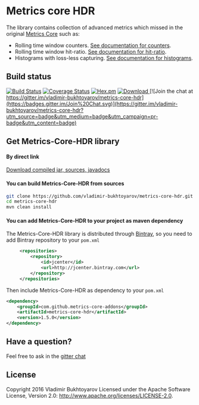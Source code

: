 # Metrics core HDR
The library contains collection of advanced metrics which missed in the original [Metrics Core](https://dropwizard.github.io/metrics/3.1.0/manual/core/) such as:
* Rolling time window counters. [See documentation for counters](counters.md).
* Rolling time window hit-ratio. [See documentation for hit-ratio](hit-ratio.md).
* Histograms with loss-less capturing. [See documentation for histograms](histograms.md).

## Build status
[![Build Status](https://travis-ci.org/vladimir-bukhtoyarov/metrics-core-hdr.svg?branch=master)](https://travis-ci.org/vladimir-bukhtoyarov/metrics-core-hdr)
[![Coverage Status](https://coveralls.io/repos/github/vladimir-bukhtoyarov/metrics-core-hdr/badge.svg?branch=master)](https://coveralls.io/github/vladimir-bukhtoyarov/metrics-core-hdr?branch=master)
[![Hex.pm](https://img.shields.io/hexpm/l/plug.svg)](http://www.apache.org/licenses/LICENSE-2.0)
[![Download](https://api.bintray.com/packages/vladimir-bukhtoyarov/maven/metrics-core-hdr/images/download.svg) ](https://bintray.com/vladimir-bukhtoyarov/maven/metrics-core-hdr/_latestVersion)
[![Join the chat at https://gitter.im/vladimir-bukhtoyarov/metrics-core-hdr](https://badges.gitter.im/Join%20Chat.svg)](https://gitter.im/vladimir-bukhtoyarov/metrics-core-hdr?utm_source=badge&utm_medium=badge&utm_campaign=pr-badge&utm_content=badge)

## Get Metrics-Core-HDR library

#### By direct link
[Download compiled jar, sources, javadocs](https://github.com/vladimir-bukhtoyarov/metrics-core-hdr/releases/tag/1.5.0)

#### You can build Metrics-Core-HDR from sources

```bash
git clone https://github.com/vladimir-bukhtoyarov/metrics-core-hdr.git
cd metrics-core-hdr
mvn clean install
```

#### You can add Metrics-Core-HDR to your project as maven dependency

The Metrics-Core-HDR library is distributed through [Bintray](http://bintray.com/), so you need to add Bintray repository to your `pom.xml`

```xml
     <repositories>
         <repository>
             <id>jcenter</id>
             <url>http://jcenter.bintray.com</url>
         </repository>
     </repositories>
```

Then include Metrics-Core-HDR as dependency to your `pom.xml`

```xml
<dependency>
    <groupId>com.github.metrics-core-addons</groupId>
    <artifactId>metrics-core-hdr</artifactId>
    <version>1.5.0</version>
</dependency>
```

Have a question?
----------------
Feel free to ask in the [gitter chat](https://gitter.im/vladimir-bukhtoyarov/metrics-core-hdr)

License
-------
Copyright 2016 Vladimir Bukhtoyarov
Licensed under the Apache Software License, Version 2.0: <http://www.apache.org/licenses/LICENSE-2.0>.